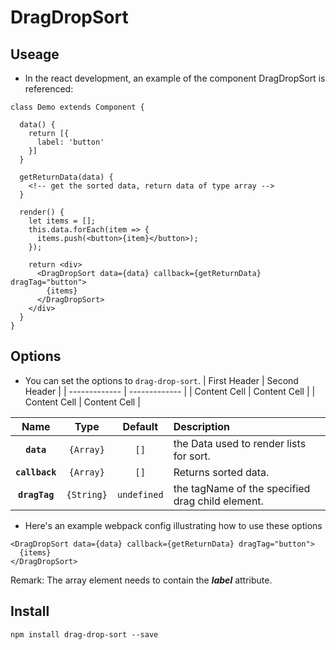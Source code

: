 DragDropSort
============

## Useage

* In the react development, an example of the component DragDropSort is referenced:
```
class Demo extends Component {

  data() {
    return [{
      label: 'button'
    }]
  }

  getReturnData(data) {
    <!-- get the sorted data, return data of type array -->
  }

  render() {
    let items = [];
    this.data.forEach(item => {
      items.push(<button>{item}</button>);
    });

    return <div>
      <DragDropSort data={data} callback={getReturnData} dragTag="button">
        {items}
      </DragDropSort>
    </div>
  }
}
```

## Options


* You can set the options to `drag-drop-sort`.
| First Header  | Second Header |
| ------------- | ------------- |
| Content Cell  | Content Cell  |
| Content Cell  | Content Cell  |

| Name | Type | Default | Description |
|:--:|:--:|:-----:|:----------|
|**`data`**|`{Array}`|`[]`|the Data used to render lists for sort.|
|**`callback`**|`{Array}`|`[]`|Returns sorted data.|
|**`dragTag`**|`{String}`|`undefined`|the tagName of the specified drag child element.|

* Here's an example webpack config illustrating how to use these options
```
<DragDropSort data={data} callback={getReturnData} dragTag="button">
  {items}
</DragDropSort>
```
Remark: The array element needs to contain the ***label*** attribute.


## Install

```
npm install drag-drop-sort --save
```
